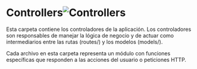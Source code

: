# Controllers![Controllers](https://img.shields.io/badge/controllers-folder-blue?style=for-the-badge&logo=files&logoColor=white)

Esta carpeta contiene los controladores de la aplicación.
Los controladores son responsables de manejar la lógica de negocio y de actuar como intermediarios entre las rutas (routes/) y los modelos (models/).

Cada archivo en esta carpeta representa un módulo con funciones específicas que responden a las acciones del usuario o peticiones HTTP.
